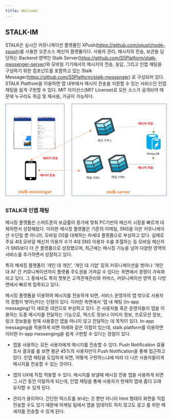 ```yaml
---
title: Welcome
---
```


## STALK-IM

STALK은 실시간 커뮤니케이션 플랫품인 XPush(https://github.com/xpush/node-xpush)를 사용한 오픈소스 메신저 플랫폼이다. 사용자 관리, 메시지의 전송, 보관을 담당하는 Backend 영역인 Stalk Server(https://github.com/S5Platform/stalk-messenger-server)와 모바일 기기에서의 메시지의 전송, 응답, 그리고 인앱 채팅을 구성하기 위한 컴포넌트를 포함하고 있는 Stalk Messager(https://github.com/S5Platform/stalk-messenger) 로 구성되어 있다. STALK Platfrom을 이용하면 앱 내부에서 메시지 전송을 지원할 수 있는 서비스인 인앱 채팅을 쉽게 구현할 수 있다. MIT 라이선스(MIT License)로 모든 소스가 공개되어 때문에 누구라도 취급 및 재사용, 가공이 가능하다.

![stalk](/images/stalk.png)


### STALK과 인앱 채팅

메시징 플랫폼은 스마트폰의 보급률이 증가에 맞춰 PC기반의 메신저 시장을 빠르게 대체하면서 성장해왔다. 이러한 메시징 플랫폼은 기존의 이메일, SNS을 이은 커뮤니케이션 수단일 뿐 아니라, 모바일 OS를 대체하는 차세대 플랫폼으로 부상하고 있다. 
실제로 주요 4대 모바일 메신저 이용자 수가 4대 SNS 이용자 수를 추월하는 등 모바일 메신저가 SNS보다 더 큰 플랫폼으로 성장했으며, 최근에는 메시징 기능을 넘어 다양한 영역의 서비스를 추가하면서 성장하고 있다.
	
특히 메세징 플랫폼이 ‘개인 대 개인’, ‘개인 대 기업’ 등의 커뮤니케이션을 벗어나 ‘개인 대 AI’ 간 커뮤니케이션까지 플랫폼 주도권을 가져갈 수 있다는 측면에서 경쟁이 가속화 되고 있다. 그 중에서도 특히 챗봇은 고객관계관리와 커머스, 커뮤니케이션 영역 등 다방면에서 빠르게 접목되고 있다.

메시징 플랫폼을 이용하여 메시지를 전송하게 되면, 서비스 운영자의 앱 밖으로 사용자의 경험이 벗어난다는 단점이 있다. 이러한 측면에서 ‘앱 내 채팅 (In-app messaging)’이 새로운 대안으로 부상하고 있다. 은 사용자들 혹은 운영자들이 앱을 이용하는 도중 메시지를 전달하는 기능으로, 텍스트 정보나 이미지 정보, 프로모션 정보, 링크 정보들을 현재 사용중인 앱을 떠나지 않고 전달하는 데 목적이 있다. In-app messaging을 적용하게 되면 아래와 같은 이점이 있는데, stalk platform를 이용하면 이러한 In-app messenging을 쉽게 구현할 수 있다는 장점이 있다.

- 앱을 사용하는 모든 사용자에게 메시지를 전송할 수 있다. Push Notification 효율 조사 결과를 를 보면 평균 45%의 사용자만이 Push Notification을 통해 접근하고 있다. 인앱 채팅을 도입하게 되면, 어떻게 구현하느냐에 따라 더 나은 사용자들이게 메시지를 전송할 수 있는 것이다. 

- 앱의 UX에 직접 적용할 수 있다. 메시지를 보낼때 메시징 전용 앱을 사용하게 되면 그 시간 동안 이탈하게 되는데, 인앱 채팅을 통해 사용자가 현재의 앱에 좀더 오래 유지할 수 있게 된다. 

- 관리가 용이하다. 간단한 텍스트를 보내는 것 뿐만 아니라 html 형태의 화면을 직접 전송할 수도 있기 때문에 마케팅 팀에서 앱을 업데이트 하지 않고도 광고 를 위한 메세지를 전송할 수 있게 된다.